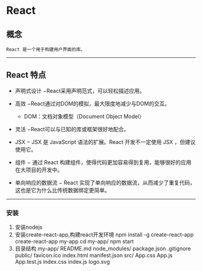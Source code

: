 # React

## 概念
	React 是一个用于构建用户界面的库。  
***
## React 特点
* 声明式设计 −React采用声明范式，可以轻松描述应用。

* 高效 −React通过对DOM的模拟，最大限度地减少与DOM的交互。
	* DOM：文档对象模型（Document Object Model）

* 灵活 −React可以与已知的库或框架很好地配合。

* JSX − JSX 是 JavaScript 语法的扩展。React 开发不一定使用 JSX ，但建议使用它。

* 组件 − 通过 React 构建组件，使得代码更加容易得到复用，能够很好的应用在大项目的开发中。

* 单向响应的数据流 − React 实现了单向响应的数据流，从而减少了重复代码，这也是它为什么比传统数据绑定更简单。
***
### 安装
1. 安装nodejs
2. 安装create-react-app,构建react开发环境
	npm install -g create-react-app
	create-react-app my-app
	cd my-app/
	npm start
3. 目录结构
	my-app/
	  README.md
	  node_modules/
	  package.json
	  .gitignore
	  public/
		favicon.ico
		index.html
		manifest.json
	  src/
		App.css
		App.js
		App.test.js
		index.css
		index.js
		logo.svg